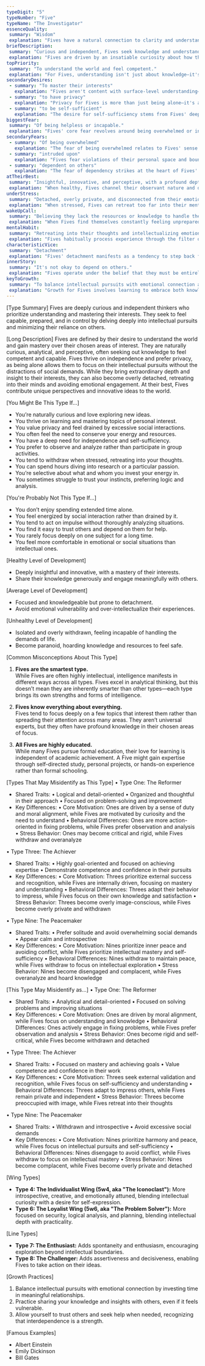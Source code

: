 ```yaml
---
typeDigit: "5"
typeNumber: "Five"
typeName: "The Investigator"
essenceQuality:
 summary: "Wisdom"
 explanation: "Fives have a natural connection to clarity and understanding. Their essential quality of wisdom manifests as an ability to observe and comprehend complex systems and ideas with remarkable objectivity. This innate wisdom allows them to perceive underlying patterns and principles that others might miss."
briefDescription:
 summary: "Curious and independent, Fives seek knowledge and understanding to feel capable and prepared."
 explanation: "Fives are driven by an insatiable curiosity about how things work. Their pursuit of knowledge isn't merely academic—it's a strategy for feeling equipped to handle life's demands. They gather information and develop expertise as a way of building confidence and self-reliance, believing that understanding leads to capability."
topPriority:
 summary: "To understand the world and feel competent."
 explanation: "For Fives, understanding isn't just about knowledge—it's about feeling prepared and capable in the world. They prioritize developing expertise and competence because they believe this is the key to navigating life successfully. This drive shapes how they interact with the world, often leading them to prioritize learning and observation over direct participation."
secondaryDesires:
 - summary: "To master their interests"
   explanation: "Fives aren't content with surface-level understanding—they seek mastery of their chosen subjects. This desire for mastery goes beyond casual interest; it's about developing deep expertise that makes them feel confident and competent. They often become authorities in their areas of interest, developing unique insights and perspectives."
 - summary: "to have privacy"
   explanation: "Privacy for Fives is more than just being alone—it's about having the space to process information and recharge their energy. This desire stems from their need to maintain clear boundaries and protect their limited resources, allowing them to engage with the world on their own terms."
 - summary: "to be self-sufficient"
   explanation: "The desire for self-sufficiency stems from Fives' deep need to feel capable and independent. They seek to minimize their dependence on others by developing comprehensive knowledge and skills, often preparing extensively for potential scenarios to ensure they can handle situations independently."
biggestFear:
 summary: "Of being helpless or incapable."
 explanation: "Fives' core fear revolves around being overwhelmed or incapable of handling life's demands. This isn't just about lacking knowledge—it's about feeling fundamentally unprepared or inadequate to meet the world's challenges. This fear drives them to continuously build their knowledge and skills as a defense against potential helplessness."
secondaryFears:
 - summary: "Of being overwhelmed"
   explanation: "The fear of being overwhelmed relates to Fives' sense of having limited internal resources. They worry about depleting their energy through excessive demands or engagement, leading them to carefully manage their commitments and engagement with others."
 - summary: "intruded upon"
   explanation: "Fives fear violations of their personal space and boundaries, seeing intrusion as a threat to their autonomy and energy reserves. This fear can lead them to create elaborate systems of boundaries to protect their private space and internal resources."
 - summary: "dependent on others"
   explanation: "The fear of dependency strikes at the heart of Fives' desire for self-sufficiency. They see reliance on others as a potential threat to their independence and capability, often leading them to develop extensive knowledge and skills to avoid needing help."
atTheirBest:
 summary: "Insightful, innovative, and perceptive, with a profound depth of knowledge."
 explanation: "When healthy, Fives channel their observant nature and deep knowledge into genuine innovation and valuable insights. Their capacity for objective analysis combines with engaged curiosity, allowing them to make unique contributions while maintaining meaningful connections with others. They share their wisdom generously while maintaining healthy boundaries."
underStress:
 summary: "Detached, overly private, and disconnected from their emotions."
 explanation: "When stressed, Fives can retreat too far into their mental world, losing touch with their emotions and physical experiences. Their natural tendency toward privacy can become extreme isolation, and their analytical nature can turn into rigid intellectualization of all experience, creating distance from both themselves and others."
wakeUpCall:
 summary: "Believing they lack the resources or knowledge to handle the demands of life."
 explanation: "When Fives find themselves constantly feeling unprepared or insufficient despite their knowledge, it's a sign they're becoming unbalanced. This persistent sense of inadequacy can drive them to withdraw further into gathering information while paradoxically becoming less capable of applying their knowledge effectively."
mentalHabit:
 summary: "Retreating into their thoughts and intellectualizing emotions."
 explanation: "Fives habitually process experience through the filter of analysis and understanding. This mental habit of retreating into thought and converting emotional experiences into intellectual concepts can create distance from direct experience and emotional connection. While this provides a sense of safety, it can also lead to disconnection from themselves and others."
characteristicVice:
 summary: "Detachment"
 explanation: "Fives' detachment manifests as a tendency to step back from direct experience and emotional engagement. This isn't just about being reserved—it's a fundamental stance of observing life rather than fully participating in it. While this detachment can aid in objective analysis, it can also prevent them from fully engaging with life and relationships."
innerStory:
 summary: "It's not okay to depend on others."
 explanation: "Fives operate under the belief that they must be entirely self-sufficient to be secure. This inner story drives them to minimize their needs and maximize their independence, often at the cost of meaningful connection and support. The narrative that dependency is dangerous can prevent them from developing healthy interdependence."
keyToGrowth:
 summary: "To balance intellectual pursuits with emotional connection and trust others enough to share their inner world."
 explanation: "Growth for Fives involves learning to embrace both knowledge and direct experience, understanding that true wisdom includes emotional and physical engagement with life. This means developing trust in others and recognizing that sharing themselves and their knowledge enriches rather than depletes them. True growth comes from realizing that connection and interdependence can coexist with autonomy and competence."
---
```


[Type Summary]
Fives are deeply curious and independent thinkers who prioritize understanding and mastering their interests. They seek to feel capable, prepared, and in control by delving deeply into intellectual pursuits and minimizing their reliance on others.

[Long Description]
Fives are defined by their desire to understand the world and gain mastery over their chosen areas of interest. They are naturally curious, analytical, and perceptive, often seeking out knowledge to feel competent and capable. Fives thrive on independence and prefer privacy, as being alone allows them to focus on their intellectual pursuits without the distractions of social demands. While they bring extraordinary depth and insight to their interests, they can also become overly detached, retreating into their minds and avoiding emotional engagement. At their best, Fives contribute unique perspectives and innovative ideas to the world.

[You Might Be This Type If...]
- You’re naturally curious and love exploring new ideas.  
- You thrive on learning and mastering topics of personal interest.  
- You value privacy and feel drained by excessive social interactions.  
- You often feel the need to conserve your energy and resources.  
- You have a deep need for independence and self-sufficiency.  
- You prefer to observe and analyze rather than participate in group activities.  
- You tend to withdraw when stressed, retreating into your thoughts.  
- You can spend hours diving into research or a particular passion.  
- You’re selective about what and whom you invest your energy in.  
- You sometimes struggle to trust your instincts, preferring logic and analysis.  

[You're Probably Not This Type If...]
- You don’t enjoy spending extended time alone.  
- You feel energized by social interaction rather than drained by it.  
- You tend to act on impulse without thoroughly analyzing situations.  
- You find it easy to trust others and depend on them for help.  
- You rarely focus deeply on one subject for a long time.  
- You feel more comfortable in emotional or social situations than intellectual ones.  

[Healthy Level of Development]
- Deeply insightful and innovative, with a mastery of their interests.  
- Share their knowledge generously and engage meaningfully with others.  

[Average Level of Development]
- Focused and knowledgeable but prone to detachment.  
- Avoid emotional vulnerability and over-intellectualize their experiences.  

[Unhealthy Level of Development]
- Isolated and overly withdrawn, feeling incapable of handling the demands of life.  
- Become paranoid, hoarding knowledge and resources to feel safe.  

[Common Misconceptions About This Type]
1. **Fives are the smartest type.**  
   While Fives are often highly intellectual, intelligence manifests in different ways across all types. Fives excel in analytical thinking, but this doesn’t mean they are inherently smarter than other types—each type brings its own strengths and forms of intelligence.

2. **Fives know everything about everything.**  
   Fives tend to focus deeply on a few topics that interest them rather than spreading their attention across many areas. They aren’t universal experts, but they often have profound knowledge in their chosen areas of focus.

3. **All Fives are highly educated.**  
   While many Fives pursue formal education, their love for learning is independent of academic achievement. A Five might gain expertise through self-directed study, personal projects, or hands-on experience rather than formal schooling.

[Types That May Misidentify as This Type]
• Type One: The Reformer
  - Shared Traits:
    • Logical and detail-oriented
    • Organized and thoughtful in their approach
    • Focused on problem-solving and improvement
  - Key Differences:
    • Core Motivation: Ones are driven by a sense of duty and moral alignment, while Fives are motivated by curiosity and the need to understand
    • Behavioral Differences: Ones are more action-oriented in fixing problems, while Fives prefer observation and analysis
    • Stress Behavior: Ones may become critical and rigid, while Fives withdraw and overanalyze

• Type Three: The Achiever
  - Shared Traits:
    • Highly goal-oriented and focused on achieving expertise
    • Demonstrate competence and confidence in their pursuits
  - Key Differences:
    • Core Motivation: Threes prioritize external success and recognition, while Fives are internally driven, focusing on mastery and understanding
    • Behavioral Differences: Threes adapt their behavior to impress, while Fives focus on their own knowledge and satisfaction
    • Stress Behavior: Threes become overly image-conscious, while Fives become overly private and withdrawn

• Type Nine: The Peacemaker
  - Shared Traits:
    • Prefer solitude and avoid overwhelming social demands
    • Appear calm and introspective
  - Key Differences:
    • Core Motivation: Nines prioritize inner peace and avoiding conflict, while Fives prioritize intellectual mastery and self-sufficiency
    • Behavioral Differences: Nines withdraw to maintain peace, while Fives withdraw to focus on intellectual exploration
    • Stress Behavior: Nines become disengaged and complacent, while Fives overanalyze and hoard knowledge

[This Type May Misidentify as...]
• Type One: The Reformer
  - Shared Traits:
    • Analytical and detail-oriented
    • Focused on solving problems and improving situations
  - Key Differences:
    • Core Motivation: Ones are driven by moral alignment, while Fives focus on understanding and knowledge
    • Behavioral Differences: Ones actively engage in fixing problems, while Fives prefer observation and analysis
    • Stress Behavior: Ones become rigid and self-critical, while Fives become withdrawn and detached

• Type Three: The Achiever
  - Shared Traits:
    • Focused on mastery and achieving goals
    • Value competence and confidence in their work
  - Key Differences:
    • Core Motivation: Threes seek external validation and recognition, while Fives focus on self-sufficiency and understanding
    • Behavioral Differences: Threes adapt to impress others, while Fives remain private and independent
    • Stress Behavior: Threes become preoccupied with image, while Fives retreat into their thoughts

• Type Nine: The Peacemaker
  - Shared Traits:
    • Withdrawn and introspective
    • Avoid excessive social demands
  - Key Differences:
    • Core Motivation: Nines prioritize harmony and peace, while Fives focus on intellectual pursuits and self-sufficiency
    • Behavioral Differences: Nines disengage to avoid conflict, while Fives withdraw to focus on intellectual mastery
    • Stress Behavior: Nines become complacent, while Fives become overly private and detached

[Wing Types]  
- **Type 4: The Individualist Wing (5w4, aka "The Iconoclast"):** More introspective, creative, and emotionally attuned, blending intellectual curiosity with a desire for self-expression.  
- **Type 6: The Loyalist Wing (5w6, aka "The Problem Solver"):** More focused on security, logical analysis, and planning, blending intellectual depth with practicality.  

[Line Types]  
- **Type 7: The Enthusiast:** Adds spontaneity and enthusiasm, encouraging exploration beyond intellectual boundaries.  
- **Type 8: The Challenger:** Adds assertiveness and decisiveness, enabling Fives to take action on their ideas.  

[Growth Practices]
1. Balance intellectual pursuits with emotional connection by investing time in meaningful relationships.  
2. Practice sharing your knowledge and insights with others, even if it feels vulnerable.  
3. Allow yourself to trust others and seek help when needed, recognizing that interdependence is a strength.  

[Famous Examples]
- Albert Einstein  
- Emily Dickinson  
- Bill Gates  
